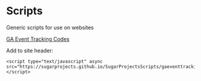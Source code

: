 # Scripts
Generic scripts for use on websites

[GA Event Tracking Codes](https://sugarprojects.github.io/SugarProjectsScripts/)

Add to site header: 
```
<script type="text/javascript" async src="https://sugarprojects.github.io/SugarProjectsScripts/gaeventtracking.min.js"></script>
```
